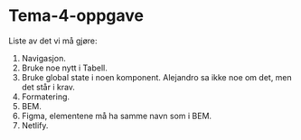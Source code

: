 # Tema-4-oppgave

Liste av det vi må gjøre:

1. Navigasjon.
2. Bruke noe nytt i Tabell.
3. Bruke global state i noen komponent. Alejandro sa ikke noe om det, men det står i krav.
4. Formatering.
5. BEM.
6. Figma, elementene må ha samme navn som i BEM.
7. Netlify.
